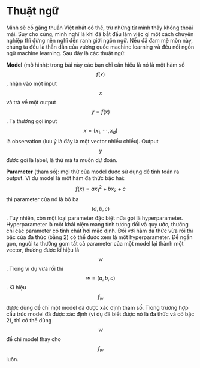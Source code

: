 # Thuật ngữ

Mình sẽ cố gắng thuần Việt nhất có thể, trừ những từ mình thấy không thoải mái. Suy cho cùng, mình nghĩ là khi đã bắt đầu làm việc gì một cách chuyên nghiệp thì đừng nên nghĩ đến ranh giới ngôn ngữ. Nếu đã đam mê môn này, chúng ta đều là thần dân của vương quốc machine learning và đều nói ngôn ngữ machine learning. Sau đây là các thuật ngữ:

**Model** (mô hình): trong bài này các bạn chỉ cần hiểu là nó là một hàm số $$f(x)$$, nhận vào một input $$x$$ và trả về một output $$y = f(x)$$. Ta thường gọi input $$x = (x_1, \cdots, x_d)$$ là observation (lưu ý là đây là một vector nhiều chiều). Output $$y$$ được gọi là label, là thứ mà ta muốn dự đoán.

**Parameter** (tham số): mọi thứ của model được sử dụng để tính toán ra output. Ví dụ model là một hàm đa thức bậc hai: $$f(x) = ax_1^2 + bx_2 + c$$ thì parameter của nó là bộ ba $$(a, b, c)$$. Tuy nhiên, còn một loại parameter đặc biệt nữa gọi là hyperparameter. Hyperparameter là một khái niệm mang tính tương đối và quy ước, thường chỉ các parameter có tính chất hơi mặc định. Đối với hàm đa thức vừa rồi thì bậc của đa thức (bằng 2) có thể được xem là một hyperparameter. Để ngắn gọn, người ta thường gom tất cả parameter của một model lại thành một vector, thường được kí hiệu là $$w$$. Trong ví dụ vừa rồi thì $$w = (a, b, c)$$.  Kí hiệu $$f_w$$ được dùng để chỉ một model đã được xác định tham số. Trong trường hợp cấu trúc model đã được xác định (ví dụ đã biết được nó là đa thức và có bậc 2), thì có thể dùng $$w$$ để chỉ model thay cho $$f_w$$ luôn.